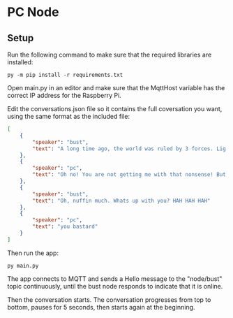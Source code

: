 # PC Node

## Setup

Run the following command to make sure that the required libraries are installed:

```
py -m pip install -r requirements.txt
```

Open main.py in an editor and make sure that the MqttHost variable has the correct
IP address for the Raspberry Pi.

Edit the conversations.json file so it contains the full coversation you want, using the same
format as the included file:

```json
[
    {
        "speaker": "bust",
        "text": "A long time ago, the world was ruled by 3 forces. Lig ma! Suh gun deez! And Up dog!"
    },
    {
        "speaker": "pc",
        "text": "Oh no! You are not getting me with that nonsense! But... What's Up dog?"
    },
    {
        "speaker": "bust",
        "text": "Oh, nuffin much. Whats up with you? HAH HAH HAH"
    },
    {
        "speaker": "pc",
        "text": "you bastard"
    }
]
```

Then run the app:

```
py main.py
```

The app connects to MQTT and sends a Hello message to the "node/bust" topic
continuously, until the bust node responds to indicate that it is online.

Then the conversation starts. The conversation progresses from top to bottom,
pauses for 5 seconds, then starts again at the beginning.
